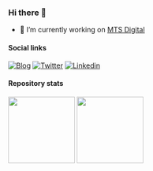### Hi there 👋

- 🔭 I’m currently working on [MTS Digital](https://mts-digital.ru/)

#### Social links

[![Blog](https://img.shields.io/badge/blog-FFA500?style=for-the-badge&logo=rss&logoColor=white)](https://countneuroman.github.io/)
[![Twitter](https://img.shields.io/badge/twitter-1DA1F2?style=for-the-badge&logo=twitter&logoColor=white)](https://twitter.com/CountNeuroman)
[![Linkedin](https://img.shields.io/badge/linkedin-0077B5?style=for-the-badge&logo=linkedin&logoColor=white)](https://www.linkedin.com/in/countneuroman/)

#### Repository stats

<div>
  <img height="135px" src="https://github-readme-stats.vercel.app/api?username=countneuroman&theme=nord&show_icons=true&hide_title=true&hide_border=true&hide_rank=true&include_all_commits=true&count_private=true&line_height=21">
  <img height="135px" src="https://github-readme-stats.vercel.app/api/top-langs/?username=countneuroman&theme=nord&&hide_title=true&hide_border=true&layout=compact&langs_count=8">
</div>
